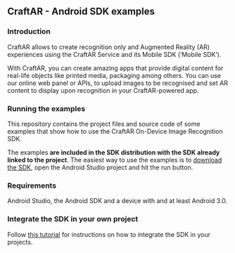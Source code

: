 ## CraftAR - Android SDK examples

### Introduction

CraftAR allows to create recognition only and Augmented Reality (AR)
experiences using the CraftAR Service and its Mobile SDK (‘Mobile SDK’).

With CraftAR, you can create amazing apps that provide digital content
for real-life objects like printed media, packaging among others. You
can use our online web panel or APIs, to upload images to be recognised and set
AR content to display upon recognition in your CraftAR-powered
app.

### Running the examples

This repository contains the project files and source code of some examples
that show how to use the CraftAR On-Device Image Recognition SDK.

The examples **are included in the SDK distribution with the SDK already linked to
the project**. The easiest way to use the examples is to 
[download the SDK](http://catchoom.com/documentation/on-device-image-recognition-sdk/android-on-device-image-recognition-sdk/), 
open the Android Studio project and hit the run button.

### Requirements

Android Studio, the Android SDK and a device with and at least Android 3.0.

### Integrate the SDK in your own project

Follow [this tutorial](http://support.catchoom.com/customer/en/portal/articles/1891850-tutorial-set-up-the-android-project) for instructions on how to integrate the SDK in your projects.

